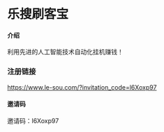 # 乐搜刷客宝

#### 介绍
利用先进的人工智能技术自动化挂机赚钱！

### 注册链接
https://www.le-sou.com/?invitation_code=l6Xoxp97

#### 邀请码
邀请码：l6Xoxp97
